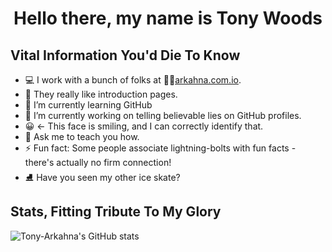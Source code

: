 <h1 align = "center"> Hello there, my name is Tony Woods </h1>
  
  ## **Vital Information You'd Die To Know** 
- 💻 I work with a bunch of folks at 🧙‍♂️[arkahna.com.io](https://arkahna.com.io). 
- 📃 They really like introduction pages.
- 🌱 I’m currently learning GitHub
- 🔭 I’m currently working on telling believable lies on GitHub profiles.
- 😀 <- This face is smiling, and I can correctly identify that. 
- 💬 Ask me to teach you how. 
- ⚡ Fun fact: Some people associate lightning-bolts with fun facts - there's actually no firm connection!
- ⛸ Have you seen my other ice skate?

## **Stats, Fitting Tribute To My Glory**

![Tony-Arkahna's GitHub stats](https://github-readme-stats.vercel.app/api?username=Tony-Arkahna&show_icons=true&theme=dracula)
